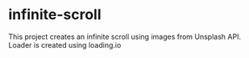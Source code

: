 # infinite-scroll
This project creates an infinite scroll using images from Unsplash API.
Loader is created using loading.io
